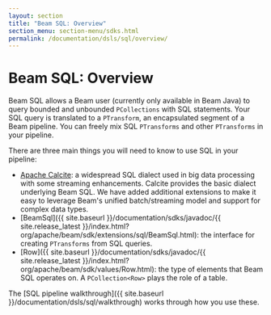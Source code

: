 ```yaml
---
layout: section
title: "Beam SQL: Overview"
section_menu: section-menu/sdks.html
permalink: /documentation/dsls/sql/overview/
---
```

<!--
Licensed under the Apache License, Version 2.0 (the "License");
you may not use this file except in compliance with the License.
You may obtain a copy of the License at

http://www.apache.org/licenses/LICENSE-2.0

Unless required by applicable law or agreed to in writing, software
distributed under the License is distributed on an "AS IS" BASIS,
WITHOUT WARRANTIES OR CONDITIONS OF ANY KIND, either express or implied.
See the License for the specific language governing permissions and
limitations under the License.
-->

# Beam SQL: Overview

Beam SQL allows a Beam user (currently only available in Beam Java) to query
bounded and unbounded `PCollections` with SQL statements. Your SQL query
is translated to a `PTransform`, an encapsulated segment of a Beam pipeline.
You can freely mix SQL `PTransforms` and other `PTransforms` in your pipeline.

There are three main things you will need to know to use SQL in your pipeline:

 - [Apache Calcite](http://calcite.apache.org): a widespread SQL dialect used in
   big data processing with some streaming enhancements. Calcite provides the
   basic dialect underlying Beam SQL. We have added additional extensions to
   make it easy to leverage Beam's unified batch/streaming model and support
   for complex data types.
 - [BeamSql]({{ site.baseurl }}/documentation/sdks/javadoc/{{ site.release_latest }}/index.html?org/apache/beam/sdk/extensions/sql/BeamSql.html): 
   the interface for creating `PTransforms` from SQL queries.
 - [Row]({{ site.baseurl }}/documentation/sdks/javadoc/{{ site.release_latest }}/index.html?org/apache/beam/sdk/values/Row.html):
   the type of elements that Beam SQL operates on. A `PCollection<Row>` plays the role of a table.

The [SQL pipeline walkthrough]({{ site.baseurl
}}/documentation/dsls/sql/walkthrough) works through how you use
these.

